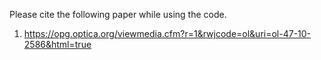 Please cite the following paper while using the code.

1. https://opg.optica.org/viewmedia.cfm?r=1&rwjcode=ol&uri=ol-47-10-2586&html=true
